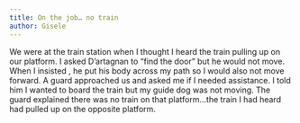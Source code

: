 ```yaml
---
title: On the job… no train
author: Gisele
---
```


We were at the train station when I thought I heard the train pulling up on our platform. I asked D’artagnan to “find the door” but he would not move. When I insisted , he put his body across my path so I would also not move forward. A guard approached us and asked me if I needed assistance. I told him I wanted to board the train but my guide dog was not moving. The guard explained there was no train on that platform…the train I had heard had pulled up on the opposite platform.
